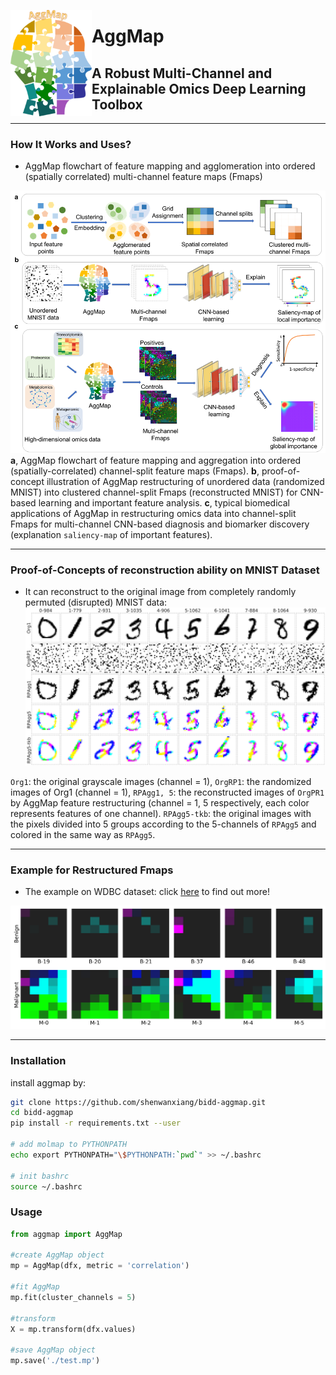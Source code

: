 
<a href="url"><img src="./doc/logo.png" align="left" height="170" width="130" ></a>

# AggMap

## A Robust Multi-Channel and Explainable Omics Deep Learning Toolbox

----
### How It Works and Uses?

- AggMap flowchart of feature mapping and agglomeration into ordered (spatially correlated) multi-channel feature maps (Fmaps)

![how-it-works](./doc/how-it-works.png)
**a**, AggMap flowchart of feature mapping and aggregation into ordered (spatially-correlated) channel-split feature maps (Fmaps). **b**, proof-of-concept illustration of AggMap restructuring of unordered data (randomized MNIST) into clustered channel-split Fmaps (reconstructed MNIST) for CNN-based learning and important feature analysis. **c**, typical biomedical applications of AggMap in restructuring omics data into channel-split Fmaps for multi-channel CNN-based diagnosis and biomarker discovery (explanation `saliency-map` of important features).


----
### Proof-of-Concepts of reconstruction ability on MNIST Dataset

- It can reconstruct to the original image from completely randomly permuted (disrupted) MNIST data:
![reconstruction](./doc/reconstruction.png)

`Org1`: the original grayscale images (channel = 1), `OrgRP1`: the randomized images of Org1 (channel = 1), `RPAgg1, 5`: the reconstructed images of `OrgPR1` by AggMap feature restructuring (channel = 1, 5 respectively, each color represents features of one channel). `RPAgg5-tkb`: the original images with the pixels divided into 5 groups according to the 5-channels of `RPAgg5` and colored in the same way as `RPAgg5`.

----

### Example for Restructured Fmaps

- The example on WDBC dataset: click [here](https://github.com/shenwanxiang/bidd-aggmap/blob/master/paper/00_example_breast_cancer/03_BCD_feature_maps.ipynb) to find out more!

![Fmap](./doc/WDBC.png)


----

### Installation

install aggmap by:

```bash
git clone https://github.com/shenwanxiang/bidd-aggmap.git
cd bidd-aggmap
pip install -r requirements.txt --user

# add molmap to PYTHONPATH
echo export PYTHONPATH="\$PYTHONPATH:`pwd`" >> ~/.bashrc

# init bashrc
source ~/.bashrc
```


### Usage


```python
from aggmap import AggMap

#create AggMap object
mp = AggMap(dfx, metric = 'correlation')

#fit AggMap
mp.fit(cluster_channels = 5)

#transform
X = mp.transform(dfx.values)

#save AggMap object
mp.save('./test.mp')
```
